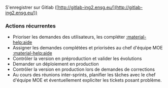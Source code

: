 S'enregistrer sur Gitlab ([http://gitlab-ing2.ensg.eu/](http://gitlab-ing2.ensg.eu/))

### Actions récurrentes

* Prioriser les demandes des utilisateurs, les compléter [:material-help:aide](gitlab/issues/#consultation-des-tickets)
* Assigner les demandes complétées et priorisées au chef d'équipe MOE [:material-help:aide](gitlab/issues/#changer-lassignation-dun-ticket)
* Contrôler la version en préproduction et valider les évolutions
* Demander un déploiement en production
* Contrôler la version en production lors de demandes de corrections
* Au cours des réunions inter-sprints, planifier les tâches avec le chef d'équipe MOE et éventuellement expliciter les tickets posant problème.
